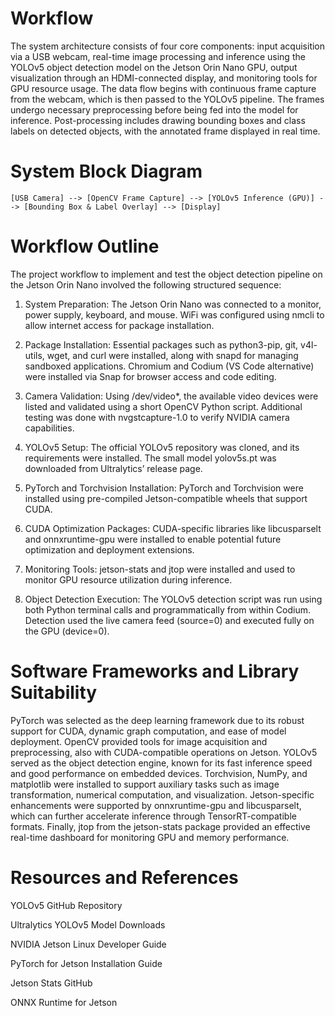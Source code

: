 # Workflow
The system architecture consists of four core components: input acquisition via a USB webcam, real-time image processing and inference using the YOLOv5 object detection model on the Jetson Orin Nano GPU, output visualization through an HDMI-connected display, and monitoring tools for GPU resource usage. The data flow begins with continuous frame capture from the webcam, which is then passed to the YOLOv5 pipeline. The frames undergo necessary preprocessing before being fed into the model for inference. Post-processing includes drawing bounding boxes and class labels on detected objects, with the annotated frame displayed in real time.
# System Block Diagram
```[USB Camera] --> [OpenCV Frame Capture] --> [YOLOv5 Inference (GPU)] --> [Bounding Box & Label Overlay] --> [Display]```
# Workflow Outline
The project workflow to implement and test the object detection pipeline on the Jetson Orin Nano involved the following structured sequence:

1. System Preparation: The Jetson Orin Nano was connected to a monitor, power supply, keyboard, and mouse. WiFi was configured using nmcli to allow internet access for package installation.

2. Package Installation: Essential packages such as python3-pip, git, v4l-utils, wget, and curl were installed, along with snapd for managing sandboxed applications. Chromium and Codium (VS Code alternative) were installed via Snap for browser access and code editing.

3. Camera Validation: Using /dev/video*, the available video devices were listed and validated using a short OpenCV Python script. Additional testing was done with nvgstcapture-1.0 to verify NVIDIA camera capabilities.

4. YOLOv5 Setup: The official YOLOv5 repository was cloned, and its requirements were installed. The small model yolov5s.pt was downloaded from Ultralytics’ release page.

5. PyTorch and Torchvision Installation: PyTorch and Torchvision were installed using pre-compiled Jetson-compatible wheels that support CUDA.

6. CUDA Optimization Packages: CUDA-specific libraries like libcusparselt and onnxruntime-gpu were installed to enable potential future optimization and deployment extensions.

7. Monitoring Tools: jetson-stats and jtop were installed and used to monitor GPU resource utilization during inference.

8. Object Detection Execution: The YOLOv5 detection script was run using both Python terminal calls and programmatically from within Codium. Detection used the live camera feed (source=0) and executed fully on the GPU (device=0).
# Software Frameworks and Library Suitability
PyTorch was selected as the deep learning framework due to its robust support for CUDA, dynamic graph computation, and ease of model deployment. OpenCV provided tools for image acquisition and preprocessing, also with CUDA-compatible operations on Jetson. YOLOv5 served as the object detection engine, known for its fast inference speed and good performance on embedded devices. Torchvision, NumPy, and matplotlib were installed to support auxiliary tasks such as image transformation, numerical computation, and visualization. Jetson-specific enhancements were supported by onnxruntime-gpu and libcusparselt, which can further accelerate inference through TensorRT-compatible formats. Finally, jtop from the jetson-stats package provided an effective real-time dashboard for monitoring GPU and memory performance.
# Resources and References
YOLOv5 GitHub Repository

Ultralytics YOLOv5 Model Downloads

NVIDIA Jetson Linux Developer Guide

PyTorch for Jetson Installation Guide

Jetson Stats GitHub

ONNX Runtime for Jetson
